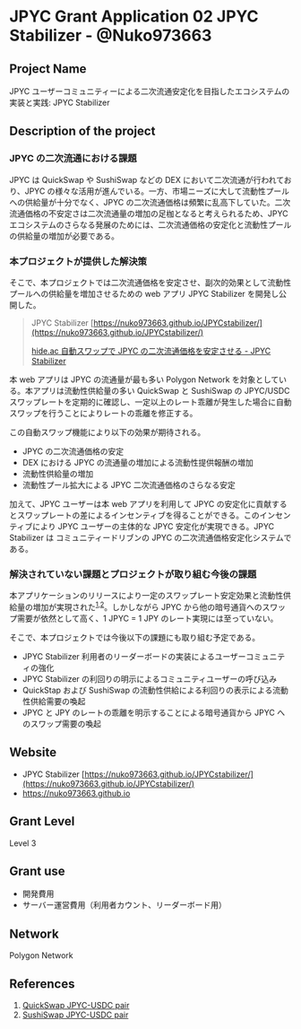 # JPYC Grant Application 02 JPYC Stabilizer - @Nuko973663

## Project Name

JPYC ユーザーコミュニティーによる二次流通安定化を目指したエコシステムの実装と実践: JPYC Stabilizer

## Description of the project

### JPYC の二次流通における課題

JPYC は QuickSwap や SushiSwap などの DEX において二次流通が行われており、JPYC の様々な活用が進んでいる。一方、市場ニーズに大して流動性プールへの供給量が十分でなく、JPYC の二次流通価格は頻繁に乱高下していた。二次流通価格の不安定さは二次流通量の増加の足枷となると考えられるため、JPYC エコシステムのさらなる発展のためには、二次流通価格の安定化と流動性プールの供給量の増加が必要である。

### 本プロジェクトが提供した解決策

そこで、本プロジェクトでは二次流通価格を安定させ、副次的効果として流動性プールへの供給量を増加させるための web アプリ JPYC Stabilizer を開発し公開した。

> JPYC Stabilizer [https://nuko973663.github.io/JPYCstabilizer/](https://nuko973663.github.io/JPYCstabilizer/)
>
> [hide.ac 自動スワップで JPYC の二次流通価格を安定させる - JPYC Stabilizer](https://hide.ac/articles/ZZoaKG4yb)

本 web アプリは JPYC の流通量が最も多い Polygon Network を対象としている。本アプリは流動性供給量の多い QuickSwap と SushiSwap の JPYC/USDC スワップレートを定期的に確認し、一定以上のレート乖離が発生した場合に自動スワップを行うことによりレートの乖離を修正する。

この自動スワップ機能により以下の効果が期待される。

- JPYC の二次流通価格の安定
- DEX における JPYC の流通量の増加による流動性提供報酬の増加
- 流動性供給量の増加
- 流動性プール拡大による JPYC 二次流通価格のさらなる安定

加えて、JPYC ユーザーは本 web アプリを利用して JPYC の安定化に貢献するとスワップレートの差によるインセンティブを得ることができる。このインセンティブにより JPYC ユーザーの主体的な JPYC 安定化が実現できる。JPYC Stabilizer は コミュニティードリブンの JPYC の二次流通価格安定化システムである。

### 解決されていない課題とプロジェクトが取り組む今後の課題

本アプリケーションのリリースにより一定のスワップレート安定効果と流動性供給量の増加が実現された<sup>[1](#ref1),[2](#ref2)</sup>。しかしながら JPYC から他の暗号通貨へのスワップ需要が依然として高く、1 JPYC = 1 JPY のレート実現には至っていない。

そこで、本プロジェクトでは今後以下の課題にも取り組む予定である。

- JPYC Stabilizer 利用者のリーダーボードの実装によるユーザーコミュニティの強化
- JPYC Stabilizer の利回りの明示によるコミュニティユーザーの呼び込み
- QuickStap および SushiSwap の流動性供給による利回りの表示による流動性供給需要の喚起
- JPYC と JPY のレートの乖離を明示することによる暗号通貨から JPYC へのスワップ需要の喚起

## Website

- JPYC Stabilizer [https://nuko973663.github.io/JPYCstabilizer/](https://nuko973663.github.io/JPYCstabilizer/)
- https://nuko973663.github.io

## Grant Level

Level 3

## Grant use

- 開発費用
- サーバー運営費用（利用者カウント、リーダーボード用）

## Network

Polygon Network

## References

1. [QuickSwap JPYC-USDC pair](https://info.quickswap.exchange/pair/0x205995421c72dc223f36bbfad78b66eea72d2677)<a id="ref1"></a>
2. [SushiSwap JPYC-USDC pair](https://analytics-polygon.sushi.com/pairs/0xfbae8e2d04a67c10047d83ee9b8aeffe7f6ea3f4)<a id="ref2"></a>
